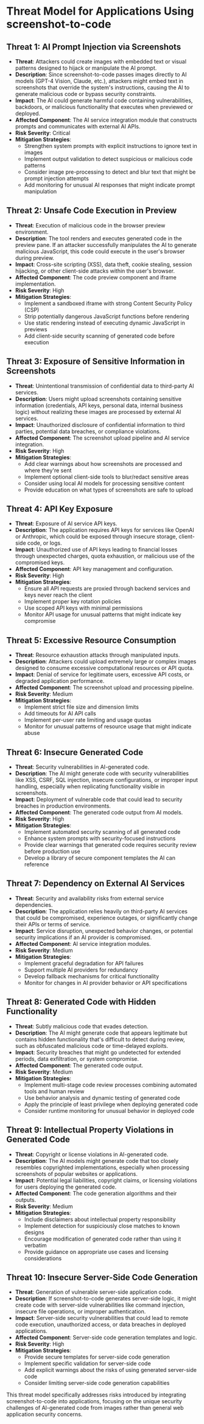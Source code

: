 # Threat Model for Applications Using screenshot-to-code

## Threat 1: AI Prompt Injection via Screenshots
- **Threat**: Attackers could create images with embedded text or visual patterns designed to hijack or manipulate the AI prompt.
- **Description**: Since screenshot-to-code passes images directly to AI models (GPT-4 Vision, Claude, etc.), attackers might embed text in screenshots that override the system's instructions, causing the AI to generate malicious code or bypass security constraints.
- **Impact**: The AI could generate harmful code containing vulnerabilities, backdoors, or malicious functionality that executes when previewed or deployed.
- **Affected Component**: The AI service integration module that constructs prompts and communicates with external AI APIs.
- **Risk Severity**: Critical
- **Mitigation Strategies**:
  - Strengthen system prompts with explicit instructions to ignore text in images
  - Implement output validation to detect suspicious or malicious code patterns
  - Consider image pre-processing to detect and blur text that might be prompt injection attempts
  - Add monitoring for unusual AI responses that might indicate prompt manipulation

## Threat 2: Unsafe Code Execution in Preview
- **Threat**: Execution of malicious code in the browser preview environment.
- **Description**: The tool renders and executes generated code in the preview pane. If an attacker successfully manipulates the AI to generate malicious JavaScript, this code could execute in the user's browser during preview.
- **Impact**: Cross-site scripting (XSS), data theft, cookie stealing, session hijacking, or other client-side attacks within the user's browser.
- **Affected Component**: The code preview component and iframe implementation.
- **Risk Severity**: High
- **Mitigation Strategies**:
  - Implement a sandboxed iframe with strong Content Security Policy (CSP)
  - Strip potentially dangerous JavaScript functions before rendering
  - Use static rendering instead of executing dynamic JavaScript in previews
  - Add client-side security scanning of generated code before execution

## Threat 3: Exposure of Sensitive Information in Screenshots
- **Threat**: Unintentional transmission of confidential data to third-party AI services.
- **Description**: Users might upload screenshots containing sensitive information (credentials, API keys, personal data, internal business logic) without realizing these images are processed by external AI services.
- **Impact**: Unauthorized disclosure of confidential information to third parties, potential data breaches, or compliance violations.
- **Affected Component**: The screenshot upload pipeline and AI service integration.
- **Risk Severity**: High
- **Mitigation Strategies**:
  - Add clear warnings about how screenshots are processed and where they're sent
  - Implement optional client-side tools to blur/redact sensitive areas
  - Consider using local AI models for processing sensitive content
  - Provide education on what types of screenshots are safe to upload

## Threat 4: API Key Exposure
- **Threat**: Exposure of AI service API keys.
- **Description**: The application requires API keys for services like OpenAI or Anthropic, which could be exposed through insecure storage, client-side code, or logs.
- **Impact**: Unauthorized use of API keys leading to financial losses through unexpected charges, quota exhaustion, or malicious use of the compromised keys.
- **Affected Component**: API key management and configuration.
- **Risk Severity**: High
- **Mitigation Strategies**:
  - Ensure all API requests are proxied through backend services and keys never reach the client
  - Implement proper key rotation policies
  - Use scoped API keys with minimal permissions
  - Monitor API usage for unusual patterns that might indicate key compromise

## Threat 5: Excessive Resource Consumption
- **Threat**: Resource exhaustion attacks through manipulated inputs.
- **Description**: Attackers could upload extremely large or complex images designed to consume excessive computational resources or API quota.
- **Impact**: Denial of service for legitimate users, excessive API costs, or degraded application performance.
- **Affected Component**: The screenshot upload and processing pipeline.
- **Risk Severity**: Medium
- **Mitigation Strategies**:
  - Implement strict file size and dimension limits
  - Add timeouts for AI API calls
  - Implement per-user rate limiting and usage quotas
  - Monitor for unusual patterns of resource usage that might indicate abuse

## Threat 6: Insecure Generated Code
- **Threat**: Security vulnerabilities in AI-generated code.
- **Description**: The AI might generate code with security vulnerabilities like XSS, CSRF, SQL injection, insecure configurations, or improper input handling, especially when replicating functionality visible in screenshots.
- **Impact**: Deployment of vulnerable code that could lead to security breaches in production environments.
- **Affected Component**: The generated code output from AI models.
- **Risk Severity**: High
- **Mitigation Strategies**:
  - Implement automated security scanning of all generated code
  - Enhance system prompts with security-focused instructions
  - Provide clear warnings that generated code requires security review before production use
  - Develop a library of secure component templates the AI can reference

## Threat 7: Dependency on External AI Services
- **Threat**: Security and availability risks from external service dependencies.
- **Description**: The application relies heavily on third-party AI services that could be compromised, experience outages, or significantly change their APIs or terms of service.
- **Impact**: Service disruption, unexpected behavior changes, or potential security implications if an AI provider is compromised.
- **Affected Component**: AI service integration modules.
- **Risk Severity**: Medium
- **Mitigation Strategies**:
  - Implement graceful degradation for API failures
  - Support multiple AI providers for redundancy
  - Develop fallback mechanisms for critical functionality
  - Monitor for changes in AI provider behavior or API specifications

## Threat 8: Generated Code with Hidden Functionality
- **Threat**: Subtly malicious code that evades detection.
- **Description**: The AI might generate code that appears legitimate but contains hidden functionality that's difficult to detect during review, such as obfuscated malicious code or time-delayed exploits.
- **Impact**: Security breaches that might go undetected for extended periods, data exfiltration, or system compromise.
- **Affected Component**: The generated code output.
- **Risk Severity**: Medium
- **Mitigation Strategies**:
  - Implement multi-stage code review processes combining automated tools and human review
  - Use behavior analysis and dynamic testing of generated code
  - Apply the principle of least privilege when deploying generated code
  - Consider runtime monitoring for unusual behavior in deployed code

## Threat 9: Intellectual Property Violations in Generated Code
- **Threat**: Copyright or license violations in AI-generated code.
- **Description**: The AI models might generate code that too closely resembles copyrighted implementations, especially when processing screenshots of popular websites or applications.
- **Impact**: Potential legal liabilities, copyright claims, or licensing violations for users deploying the generated code.
- **Affected Component**: The code generation algorithms and their outputs.
- **Risk Severity**: Medium
- **Mitigation Strategies**:
  - Include disclaimers about intellectual property responsibility
  - Implement detection for suspiciously close matches to known designs
  - Encourage modification of generated code rather than using it verbatim
  - Provide guidance on appropriate use cases and licensing considerations

## Threat 10: Insecure Server-Side Code Generation
- **Threat**: Generation of vulnerable server-side application code.
- **Description**: If screenshot-to-code generates server-side logic, it might create code with server-side vulnerabilities like command injection, insecure file operations, or improper authentication.
- **Impact**: Server-side security vulnerabilities that could lead to remote code execution, unauthorized access, or data breaches in deployed applications.
- **Affected Component**: Server-side code generation templates and logic.
- **Risk Severity**: High
- **Mitigation Strategies**:
  - Provide secure templates for server-side code generation
  - Implement specific validation for server-side code
  - Add explicit warnings about the risks of using generated server-side code
  - Consider limiting server-side code generation capabilities

This threat model specifically addresses risks introduced by integrating screenshot-to-code into applications, focusing on the unique security challenges of AI-generated code from images rather than general web application security concerns.

